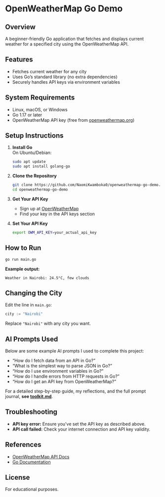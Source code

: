 # OpenWeatherMap Go Demo

## Overview

A beginner-friendly Go application that fetches and displays current weather for a specified city using the OpenWeatherMap API.

## Features

- Fetches current weather for any city
- Uses Go’s standard library (no extra dependencies)
- Securely handles API keys via environment variables

## System Requirements

- Linux, macOS, or Windows
- Go 1.17 or later
- OpenWeatherMap API key (free from [openweathermap.org](https://openweathermap.org/))

## Setup Instructions

1. **Install Go**  
   On Ubuntu/Debian:
   ```sh
   sudo apt update
   sudo apt install golang-go
   ```

2. **Clone the Repository**
   ```sh
   git clone https://github.com/NaomiKwamboka0/openweathermap-go-demo.git
   cd openweathermap-go-demo
   ```

3. **Get Your API Key**
   - Sign up at [OpenWeatherMap](https://home.openweathermap.org/users/sign_up)
   - Find your key in the API keys section

4. **Set Your API Key**
   ```sh
   export OWM_API_KEY=your_actual_api_key
   ```

## How to Run

```sh
go run main.go
```

**Example output:**
```
Weather in Nairobi: 24.5°C, few clouds
```

## Changing the City

Edit the line in `main.go`:
```go
city := "Nairobi"
```
Replace `"Nairobi"` with any city you want.

## AI Prompts Used

Below are some example AI prompts I used to complete this project:

- “How do I fetch data from an API in Go?”
- “What is the simplest way to parse JSON in Go?”
- “How do I use environment variables in Go?”
- “How do I handle errors from HTTP requests in Go?”
- “How do I get an API key from OpenWeatherMap?”

For a detailed step-by-step guide, my reflections, and the full prompt journal, **see [toolkit.md](toolkit.md)**.

## Troubleshooting

- **API key error:** Ensure you've set the API key as described above.
- **API call failed:** Check your internet connection and API key validity.

## References

- [OpenWeatherMap API Docs](https://openweathermap.org/api)
- [Go Documentation](https://go.dev/doc/)

## License

For educational purposes.
